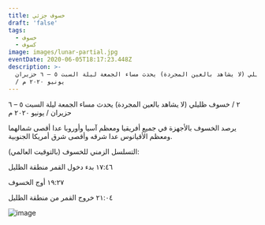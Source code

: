 ```yaml
---
title: خسوف جزئي
draft: 'false'
tags:
  - خسوف
  - كسوف
image: images/lunar-partial.jpg
eventDate: 2020-06-05T18:17:23.448Z
description: >-
  خسوف ظليلي (لا يشاهد بالعين المجردة) يحدث مساء الجمعة ليلة السبت ٥ – ٦ حزيران
  / يونيو ٢٠٢٠ م
---
```

٢ / خسوف ظليلي (لا يشاهد بالعين المجردة) يحدث مساء الجمعة ليلة السبت ٥ – ٦ حزيران / يونيو ٢٠٢٠ م

يرصد الخسوف بالأجهزة في جميع أفريقيا ومعظم آسيا وأوروبا عدا أقصى شمالهما ومعظم الأقيانوس عدا شرقه وأقصى شرق أمريكا الجنوبية.

التسلسل الزمني للخسوف (بالتوقيت العالمي):

١٧:٤٦ بدء دخول القمر منطقة الظليل

١٩:٢٧ أوج الخسوف

٢١:٠٤ خروج القمر من منطقة الظليل



![image](/images/uploads/5jun20.jpeg "مخطط الخسوف")